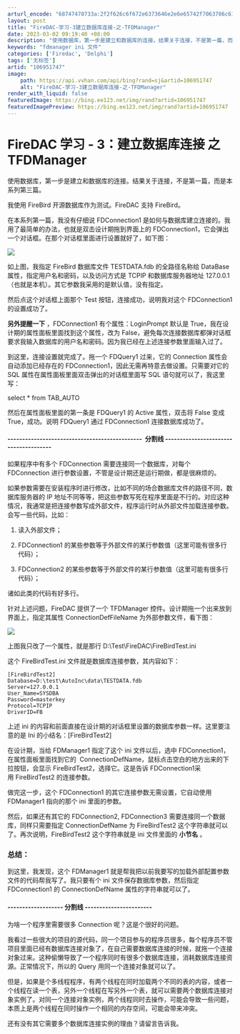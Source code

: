 ```yaml
---
arturl_encode: "68747470733a:2f2f626c6f672e6373646e2e6e65742f7063706c617965722f:61727469636c652f64657461696c732f313036393531373437"
layout: post
title: "FireDAC-学习-3建立数据库连接-之-TFDManager"
date: 2023-03-02 09:19:40 +08:00
description: "使用数据库，第一步是建立和数据库的连接。结果关于连接，不是第一篇，而是本系列第三篇。我使用 Fire"
keywords: "fdmanager ini 文件"
categories: ['Firedac', 'Delphi']
tags: ['无标签']
artid: "106951747"
image:
    path: https://api.vvhan.com/api/bing?rand=sj&artid=106951747
    alt: "FireDAC-学习-3建立数据库连接-之-TFDManager"
render_with_liquid: false
featuredImage: https://bing.ee123.net/img/rand?artid=106951747
featuredImagePreview: https://bing.ee123.net/img/rand?artid=106951747
---
```


# FireDAC 学习 - 3：建立数据库连接 之 TFDManager

使用数据库，第一步是建立和数据库的连接。结果关于连接，不是第一篇，而是本系列第三篇。

我使用 FireBird 开源数据库作为测试。FireDAC 支持 FireBird。

在本系列第一篇，我没有仔细说 FDConnection1 是如何与数据库建立连接的。我用了最简单的办法，也就是双击设计期拖到界面上的 FDConnection1，它会弹出一个对话框。在那个对话框里面进行设置就好了，如下图：

![](https://i-blog.csdnimg.cn/blog_migrate/b92d179bbd0efaac022d983cc05fb13d.jpeg)

如上图，我指定 FireBird 数据库文件 TESTDATA.fdb 的全路径名称给 DataBase 属性，指定用户名和密码，以及访问方式是 TCPIP 和数据库服务器地址 127.0.0.1（也就是本机）。其它参数我采用的是默认值，没有指定。

然后点这个对话框上面那个 Test 按钮，连接成功，说明我对这个 FDConnection1 的设置成功了。

**另外提醒一下**
，FDConnection1 有个属性：LoginPrompt 默认是 True，我在设计期的属性面板里面找到这个属性，改为 False，避免每次连接数据库都弹对话框要求我输入数据库的用户名和密码。因为我已经在上述连接参数里面输入过了。

到这里，连接设置就完成了。拖一个 FDQuery1 过来，它的 Connection 属性会自动添加已经存在的 FDConnection1，因此无需再特意去做设置。只需要对它的 SQL 属性在属性面板里面双击弹出的对话框里面写 SQL 语句就可以了，我这里写：

select * from TAB_AUTO

然后在属性面板里面的第一条是 FDQuery1 的 Active 属性，双击将 False 变成 True，成功。说明 FDQuery1 通过 FDConnection1 连接数据库成功了。

#### ----------------------------------------------  分割线 --------------------------------------

如果程序中有多个 FDConnection 需要连接同一个数据库，对每个 FDConnection 进行参数设置，不管是设计期还是运行期做，都是很麻烦的。

如果参数需要在安装程序时进行修改，比如不同的场合数据库文件的路径不同，数据库服务器的 IP 地址不同等等，把这些参数写死在程序里面是不行的。对应这种情况，我通常是把连接参数写成外部文件，程序运行时从外部文件加载连接参数。会写一些代码，比如：

1. 读入外部文件；

2. FDConnection1 的某些参数等于外部文件的某行参数值（这里可能有很多行代码）；

3. FDConnection2 的某些参数等于外部文件的某行参数值（这里可能有很多行代码）；

诸如此类的代码有好多行。

针对上述问题，FireDAC 提供了一个 TFDManager 控件。设计期拖一个出来放到界面上，指定其属性 ConnectionDefFileName 为外部参数文件，看下图：

![](https://i-blog.csdnimg.cn/blog_migrate/1fa23ed46e22c4d792b3c5b2d7d5050f.jpeg)

上图我只改了一个属性，就是那行 D:\Test\FireDAC\FireBirdTest.ini

这个 FireBirdTest.ini 文件就是数据库连接参数，其内容如下：

```
[FireBirdTest2]
Database=D:\test\AutoInc\data\TESTDATA.fdb
Server=127.0.0.1
User_Name=SYSDBA
Password=masterkey
Protocol=TCPIP
DriverID=FB

```

上述 ini 的内容和前面直接在设计期的对话框里设置的数据库参数一样。这里要注意的是 Ini 的小结名：[FireBirdTest2]

在设计期，当给 FDManager1 指定了这个 ini 文件以后，选中 FDConnection1，在属性面板里面找到它的  ConnectionDefName，鼠标点击空白的地方出来的下拉按钮，会显示 FireBirdTest2，选择它。这是告诉 FDConnection1采用 FireBirdTest2 的连接参数。

做完这一步，这个 FDConnection1 的其它连接参数无需设置，它自动使用 FDManager1 指向的那个 ini 里面的参数。

然后，如果还有其它的 FDConnection2, FDConnection3 需要连接同一个数据库，同样只需要指定 ConnectionDefName 为 FireBirdTest2 这个字符串就可以了。再次说明，FireBirdTest2 这个字符串就是 ini 文件里面的
**小节名**
。

### 总结：

到这里，我发现，这个 FDManager1 就是帮我把以前我要写的加载外部配置参数文件的代码帮我写了。我只要有个 ini 文件保存数据库参数，然后指定 FDConnection1 的 ConnectionDefName 属性的字符串就可以了。

#### ------------------- 分割线 -----------------------

为啥一个程序里需要很多 Connection 呢？这是个很好的问题。

我看过一些很大的项目的源代码，同一个项目参与的程序员很多，每个程序员不管项目里面已经有数据库连接对象了，在自己需要数据库连接的时候，就拖一个连接对象过来。这种偷懒导致了一个程序同时有很多个数据库连接，消耗数据库连接资源。正常情况下，所以的 Query 用同一个连接对象就可以了。

但是，如果是个多线程程序，有两个线程在同时加载两个不同的表的内容，或者一个线程在读一个表，另外一个线程在写另外一个表，就可以需要两个数据库连接对象实例了。对同一个连接对象实例，两个线程同时去操作，可能会导致一些问题，本质上是两个线程在同时操作一个相同的内存空间，可能会带来冲突。

还有没有其它需要多个数据库连接实例的理由？请留言告诉我。